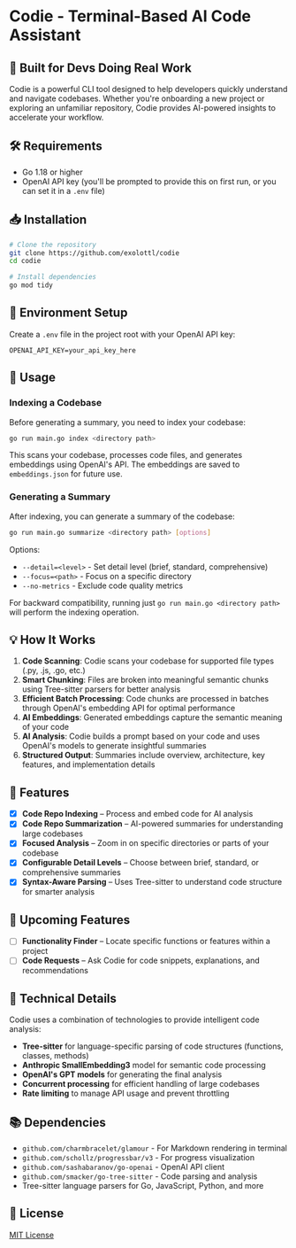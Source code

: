 # Codie - Terminal-Based AI Code Assistant

## 🚀 Built for Devs Doing Real Work

Codie is a powerful CLI tool designed to help developers quickly understand and navigate codebases. Whether you're onboarding a new project or exploring an unfamiliar repository, Codie provides AI-powered insights to accelerate your workflow.

## 🛠 Requirements

- Go 1.18 or higher
- OpenAI API key (you'll be prompted to provide this on first run, or you can set it in a `.env` file)

## 📥 Installation

```sh
# Clone the repository 
git clone https://github.com/exolottl/codie
cd codie

# Install dependencies
go mod tidy
```

## 🔑 Environment Setup

Create a `.env` file in the project root with your OpenAI API key:

```
OPENAI_API_KEY=your_api_key_here
```

## 🚀 Usage

### Indexing a Codebase

Before generating a summary, you need to index your codebase:

```sh
go run main.go index <directory path>
```

This scans your codebase, processes code files, and generates embeddings using OpenAI's API. The embeddings are saved to `embeddings.json` for future use.

### Generating a Summary

After indexing, you can generate a summary of the codebase:

```sh
go run main.go summarize <directory path> [options]
```

Options:
- `--detail=<level>` - Set detail level (brief, standard, comprehensive)
- `--focus=<path>` - Focus on a specific directory
- `--no-metrics` - Exclude code quality metrics

For backward compatibility, running just `go run main.go <directory path>` will perform the indexing operation.

## 💡 How It Works

1. **Code Scanning**: Codie scans your codebase for supported file types (.py, .js, .go, etc.)
2. **Smart Chunking**: Files are broken into meaningful semantic chunks using Tree-sitter parsers for better analysis
3. **Efficient Batch Processing**: Code chunks are processed in batches through OpenAI's embedding API for optimal performance
4. **AI Embeddings**: Generated embeddings capture the semantic meaning of your code
5. **AI Analysis**: Codie builds a prompt based on your code and uses OpenAI's models to generate insightful summaries
6. **Structured Output**: Summaries include overview, architecture, key features, and implementation details

## 🤖 Features

- [x] **Code Repo Indexing** – Process and embed code for AI analysis
- [x] **Code Repo Summarization** – AI-powered summaries for understanding large codebases
- [x] **Focused Analysis** – Zoom in on specific directories or parts of your codebase
- [x] **Configurable Detail Levels** – Choose between brief, standard, or comprehensive summaries
- [x] **Syntax-Aware Parsing** – Uses Tree-sitter to understand code structure for smarter analysis

## 🔮 Upcoming Features

- [ ] **Functionality Finder** – Locate specific functions or features within a project
- [ ] **Code Requests** – Ask Codie for code snippets, explanations, and recommendations

## 🔧 Technical Details

Codie uses a combination of technologies to provide intelligent code analysis:

- **Tree-sitter** for language-specific parsing of code structures (functions, classes, methods)
- **Anthropic SmallEmbedding3** model for semantic code processing
- **OpenAI's GPT models** for generating the final analysis
- **Concurrent processing** for efficient handling of large codebases
- **Rate limiting** to manage API usage and prevent throttling

## 📚 Dependencies

- `github.com/charmbracelet/glamour` - For Markdown rendering in terminal
- `github.com/schollz/progressbar/v3` - For progress visualization
- `github.com/sashabaranov/go-openai` - OpenAI API client
- `github.com/smacker/go-tree-sitter` - Code parsing and analysis
- Tree-sitter language parsers for Go, JavaScript, Python, and more

## 📄 License

[MIT License](LICENSE)